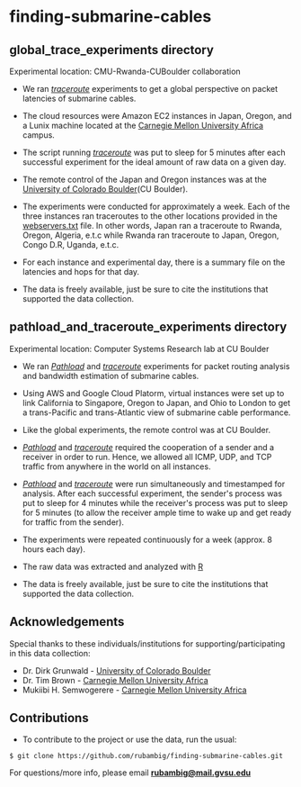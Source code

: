 # finding-submarine-cables

## global_trace_experiments directory
Experimental location: CMU-Rwanda-CUBoulder collaboration

- We ran [*traceroute*](https://www.juniper.net/documentation/en_US/junos/topics/reference/command-summary/traceroute.html "traceroute description") experiments to get a global perspective on packet latencies of submarine cables.

- The cloud resources were Amazon EC2 instances in Japan, Oregon, and a Lunix machine located at 
the [Carnegie Mellon University Africa](https://www.cmu.edu/africa/ "CMU Rwanda") campus.

- The script running [*traceroute*](https://www.juniper.net/documentation/en_US/junos/topics/reference/command-summary/traceroute.html "traceroute description") was put to sleep for 5 minutes after each successful experiment for the ideal amount of 
raw data on a given day.

- The remote control of the Japan and Oregon instances was at the [University of Colorado Boulder](http://www.colorado.edu/cs/ "CU Boulder")(CU Boulder).

- The experiments were conducted for approximately a week. Each of the three instances ran traceroutes to 
the other locations provided in the [webservers.txt](./global_trace_experiments/webserver.txt) file. In other words, Japan ran a traceroute to Rwanda, Oregon, Algeria, e.t.c while Rwanda ran traceroute to Japan, Oregon, Congo D.R, Uganda, e.t.c. 

- For each instance and experimental day, there is a summary file on the latencies and hops for that day. 

- The data is freely available, just be sure to cite the institutions that supported the data collection.

## pathload_and_traceroute_experiments directory
Experimental location: Computer Systems Research lab at CU Boulder

- We ran [*Pathload*](https://www.cc.gatech.edu/~dovrolis/bw-est/pathload_tutorial.html#overview "Pathload description and set up") and [*traceroute*](https://www.juniper.net/documentation/en_US/junos/topics/reference/command-summary/traceroute.html "traceroute description") experiments for packet routing analysis and bandwidth estimation of submarine cables.

- Using AWS and Google Cloud Platorm, virtual instances were set up to link California to Singapore,
Oregon to Japan, and Ohio to London to get a trans-Pacific and trans-Atlantic view of submarine cable performance.

- Like the global experiments, the remote control was at CU Boulder.

- [*Pathload*](https://www.cc.gatech.edu/~dovrolis/bw-est/pathload_tutorial.html#overview "Pathload description and set up") and [*traceroute*](https://www.juniper.net/documentation/en_US/junos/topics/reference/command-summary/traceroute.html "traceroute description") required the cooperation of a sender and a receiver in order to run. Hence, 
we allowed all ICMP, UDP, and TCP traffic from anywhere in the world on all instances. 

- [*Pathload*](https://www.cc.gatech.edu/~dovrolis/bw-est/pathload_tutorial.html#overview "Pathload description and set up") and [*traceroute*](https://www.juniper.net/documentation/en_US/junos/topics/reference/command-summary/traceroute.html "traceroute description") were run simultaneously and timestamped for analysis. After each successful
experiment, the sender's process was put to sleep for 4 minutes while the receiver's process was put
to sleep for 5 minutes (to allow the receiver ample time to wake up and get ready for traffic 
from the sender).

- The experiments were repeated continuously for a week (approx. 8 hours each day).

- The raw data was extracted and analyzed with [R](https://www.r-project.org/about.html "What is R")

- The data is freely available, just be sure to cite the institutions that supported the data collection.

## Acknowledgements
Special thanks to these individuals/institutions for supporting/participating in this data collection:
- Dr. Dirk Grunwald - [University of Colorado Boulder](http://www.colorado.edu/cs/ "CU Boulder")
- Dr. Tim Brown - [Carnegie Mellon University Africa](https://www.cmu.edu/africa/ "CMU Rwanda")
- Mukiibi H. Semwogerere - [Carnegie Mellon University Africa](https://www.cmu.edu/africa/ "CMU Rwanda")


## Contributions
- To contribute to the project or use the data, run the usual:

`$ git clone https://github.com/rubambig/finding-submarine-cables.git`

For questions/more info, please email **rubambig@mail.gvsu.edu**

